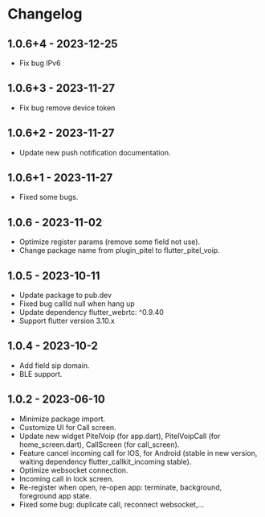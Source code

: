 # Changelog

## 1.0.6+4 - 2023-12-25

- Fix bug IPv6

## 1.0.6+3 - 2023-11-27

- Fix bug remove device token

## 1.0.6+2 - 2023-11-27

- Update new push notification documentation.

## 1.0.6+1 - 2023-11-27

- Fixed some bugs.

## 1.0.6 - 2023-11-02

- Optimize register params (remove some field not use).
- Change package name from plugin_pitel to flutter_pitel_voip.

## 1.0.5 - 2023-10-11

- Update package to pub.dev
- Fixed bug callId null when hang up
- Update dependency flutter_webrtc: ^0.9.40
- Support flutter version 3.10.x

## 1.0.4 - 2023-10-2

- Add field sip domain.
- BLE support.

## 1.0.2 - 2023-06-10

- Minimize package import.
- Customize UI for Call screen.
- Update new widget PitelVoip (for app.dart), PitelVoipCall (for home_screen.dart), CallScreen (for call_screen).
- Feature cancel incoming call for IOS, for Android (stable in new version, waiting dependency flutter_callkit_incoming stable).
- Optimize websocket connection.
- Incoming call in lock screen.
- Re-register when open, re-open app: terminate, background, foreground app state.
- Fixed some bug: duplicate call, reconnect websocket,...
